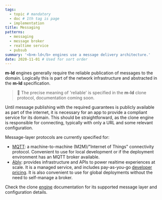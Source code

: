```yaml
---
tags:
  - topic # mandatory
  - doc # 1th tag is page
  - implementation
title: Messaging
patterns:
  - messaging
  - message broker
  - realtime service
  - pubsub
summary: '<b>m-ld</b> engines use a message delivery architecture.'
date: 2020-11-01 # Used for sort order
---
```

**m-ld** engines generally require the reliable publication of messages to the
domain. Logically this is part of the network infrastructure and abstracted in
the **m-ld** specification.

> 🚧 The precise meaning of 'reliable' is specified in the **m-ld** clone protocol,
> documentation coming soon.

Until message publishing with the required guarantees is publicly available as
part of the internet, it is necessary for an app to provide a compliant service
for its domain. This should be straightforward, as the clone engine is
responsible for connecting, typically with only a URL and some relevant
configuration.

Message-layer protocols are currently specified for:
- [MQTT](http://mqtt.org/): a machine-to-machine (M2M)/"Internet of Things"
  connectivity protocol. Convenient to use for local development or if the
  deployment environment has an MQTT broker available.
- [Ably](https://www.ably.io/): provides infrastructure and APIs to power
  realtime experiences at scale. It is a managed service, and includes
  pay-as-you-go [developer pricing](https://www.ably.io/pricing). It is also
  convenient to use for global deployments without the need to self-manage a
  broker.

Check the clone [engine](/doc/#platforms) documentation for its supported
message layer and configuration details.